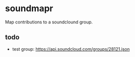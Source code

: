soundmapr
=========

Map contributions to a soundclound group.

todo
-----
* test group: https://api.soundcloud.com/groups/28121.json
